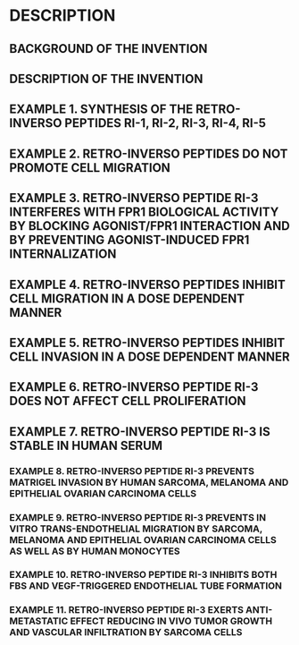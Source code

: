 # DESCRIPTION

## BACKGROUND OF THE INVENTION

## DESCRIPTION OF THE INVENTION

## EXAMPLE 1. SYNTHESIS OF THE RETRO-INVERSO PEPTIDES RI-1, RI-2, RI-3, RI-4, RI-5

## EXAMPLE 2. RETRO-INVERSO PEPTIDES DO NOT PROMOTE CELL MIGRATION

## EXAMPLE 3. RETRO-INVERSO PEPTIDE RI-3 INTERFERES WITH FPR1 BIOLOGICAL ACTIVITY BY BLOCKING AGONIST/FPR1 INTERACTION AND BY PREVENTING AGONIST-INDUCED FPR1 INTERNALIZATION

## EXAMPLE 4. RETRO-INVERSO PEPTIDES INHIBIT CELL MIGRATION IN A DOSE DEPENDENT MANNER

## EXAMPLE 5. RETRO-INVERSO PEPTIDES INHIBIT CELL INVASION IN A DOSE DEPENDENT MANNER

## EXAMPLE 6. RETRO-INVERSO PEPTIDE RI-3 DOES NOT AFFECT CELL PROLIFERATION

## EXAMPLE 7. RETRO-INVERSO PEPTIDE RI-3 IS STABLE IN HUMAN SERUM

### EXAMPLE 8. RETRO-INVERSO PEPTIDE RI-3 PREVENTS MATRIGEL INVASION BY HUMAN SARCOMA, MELANOMA AND EPITHELIAL OVARIAN CARCINOMA CELLS

### EXAMPLE 9. RETRO-INVERSO PEPTIDE RI-3 PREVENTS IN VITRO TRANS-ENDOTHELIAL MIGRATION BY SARCOMA, MELANOMA AND EPITHELIAL OVARIAN CARCINOMA CELLS AS WELL AS BY HUMAN MONOCYTES

### EXAMPLE 10. RETRO-INVERSO PEPTIDE RI-3 INHIBITS BOTH FBS AND VEGF-TRIGGERED ENDOTHELIAL TUBE FORMATION

### EXAMPLE 11. RETRO-INVERSO PEPTIDE RI-3 EXERTS ANTI-METASTATIC EFFECT REDUCING IN VIVO TUMOR GROWTH AND VASCULAR INFILTRATION BY SARCOMA CELLS

